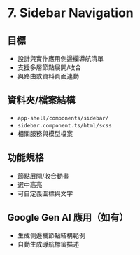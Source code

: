# 7. Sidebar Navigation

## 目標
- 設計與實作應用側邊欄導航清單
- 支援多層節點展開/收合
- 與路由或資料頁面連動

## 資料夾/檔案結構
- `app-shell/components/sidebar/`
- `sidebar.component.ts/html/scss`
- 相關服務與模型檔案

## 功能規格
- 節點展開/收合動畫
- 選中高亮
- 可自定義圖標與文字

## Google Gen AI 應用（如有）
- 生成側邊欄節點結構範例
- 自動生成導航標籤描述
